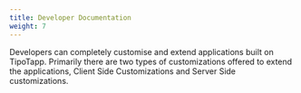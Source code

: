 ```yaml
---
title: Developer Documentation
weight: 7
---
```

  
Developers can completely customise and extend applications built on TipoTapp. Primarily there are two types of customizations offered to extend the applications, Client Side Customizations and Server Side customizations. 

